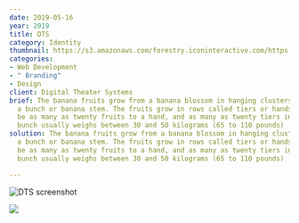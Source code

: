 ```yaml
---
date: 2019-05-16
year: 2019
title: DTS
category: Identity
thumbnail: https://s3.amazonaws.com/forestry.iconinteractive.com/https://s3.amazonaws.com/forestry.iconinteractive.com/DTS.006.jpeg
categories:
- Web Development
- " Branding"
- Design
client: Digital Theater Systems
brief: The banana fruits grow from a banana blossom in hanging clusters, also called
  a bunch or banana stem. The fruits grow in rows called tiers or hands. There can
  be as many as twenty fruits to a hand, and as many as twenty tiers in a bunch. A
  bunch usually weighs between 30 and 50 kilograms (65 to 110 pounds)
solution: The banana fruits grow from a banana blossom in hanging clusters, also called
  a bunch or banana stem. The fruits grow in rows called tiers or hands. There can
  be as many as twenty fruits to a hand, and as many as twenty tiers in a bunch. A
  bunch usually weighs between 30 and 50 kilograms (65 to 110 pounds)

---
```


![DTS screenshot](https://s3.amazonaws.com/forestry.iconinteractive.com/DTS.003.jpeg)

![](https://s3.amazonaws.com/forestry.iconinteractive.com/https://s3.amazonaws.com/forestry.iconinteractive.com/DTS.006.jpeg)